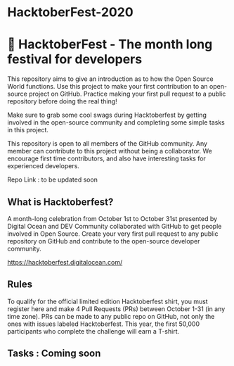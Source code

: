# HacktoberFest-2020

# :dart: HacktoberFest - The month long festival for developers
This repository aims to give an introduction as to how the Open Source World functions. Use this project to make your first contribution to an open-source project on GitHub. Practice making your first pull request to a public repository before doing the real thing!

Make sure to grab some cool swags during Hacktoberfest by getting involved in the open-source community and completing some simple tasks in this project.

This repository is open to all members of the GitHub community. Any member can contribute to this project without being a collaborator. We encourage first time contributors, and also have interesting tasks for experienced developers.

Repo Link : to be updated soon

## What is Hacktoberfest?
A month-long celebration from October 1st to October 31st presented by Digital Ocean and DEV Community collaborated with GitHub to get people involved in Open Source. Create your very first pull request to any public repository on GitHub and contribute to the open-source developer community.

https://hacktoberfest.digitalocean.com/

## Rules
To qualify for the official limited edition Hacktoberfest shirt, you must register here and make 4 Pull Requests (PRs) between October 1-31 (in any time zone). PRs can be made to any public repo on GitHub, not only the ones with issues labeled Hacktoberfest. This year, the first 50,000 participants who complete the challenge will earn a T-shirt.

## Tasks : Coming soon
